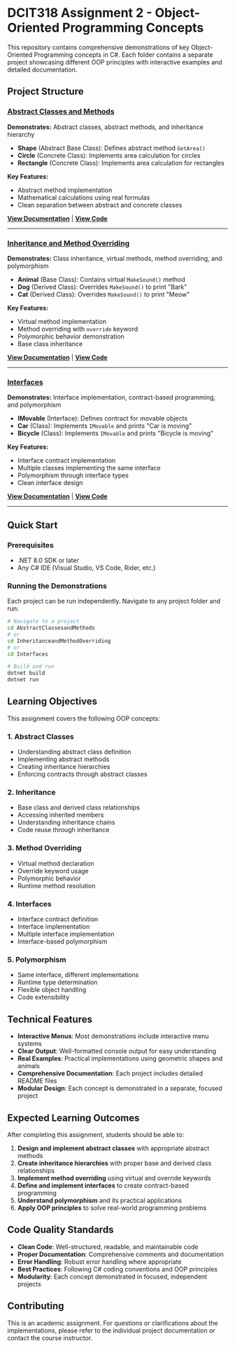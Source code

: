 # DCIT318 Assignment 2 - Object-Oriented Programming Concepts

This repository contains comprehensive demonstrations of key Object-Oriented Programming concepts in C#. Each folder contains a separate project showcasing different OOP principles with interactive examples and detailed documentation.

## Project Structure

### [Abstract Classes and Methods](./AbstractClassesandMethods/)

**Demonstrates:** Abstract classes, abstract methods, and inheritance hierarchy

- **Shape** (Abstract Base Class): Defines abstract method `GetArea()`
- **Circle** (Concrete Class): Implements area calculation for circles
- **Rectangle** (Concrete Class): Implements area calculation for rectangles

**Key Features:**

- Abstract method implementation
- Mathematical calculations using real formulas
- Clean separation between abstract and concrete classes

**[View Documentation](./AbstractClassesandMethods/README.md)** | **[View Code](./AbstractClassesandMethods/Program.cs)**

---

### [Inheritance and Method Overriding](./InheritanceandMethodOverriding/)

**Demonstrates:** Class inheritance, virtual methods, method overriding, and polymorphism

- **Animal** (Base Class): Contains virtual `MakeSound()` method
- **Dog** (Derived Class): Overrides `MakeSound()` to print "Bark"
- **Cat** (Derived Class): Overrides `MakeSound()` to print "Meow"

**Key Features:**

- Virtual method implementation
- Method overriding with `override` keyword
- Polymorphic behavior demonstration
- Base class inheritance

**[View Documentation](./InheritanceandMethodOverriding/README.md)** | **[View Code](./InheritanceandMethodOverriding/Program.cs)**

---

### [Interfaces](./Interfaces/)

**Demonstrates:** Interface implementation, contract-based programming, and polymorphism

- **IMovable** (Interface): Defines contract for movable objects
- **Car** (Class): Implements `IMovable` and prints "Car is moving"
- **Bicycle** (Class): Implements `IMovable` and prints "Bicycle is moving"

**Key Features:**

- Interface contract implementation
- Multiple classes implementing the same interface
- Polymorphism through interface types
- Clean interface design

**[View Documentation](./Interfaces/README.md)** | **[View Code](./Interfaces/Program.cs)**

---

## Quick Start

### Prerequisites

- .NET 8.0 SDK or later
- Any C# IDE (Visual Studio, VS Code, Rider, etc.)

### Running the Demonstrations

Each project can be run independently. Navigate to any project folder and run:

```bash
# Navigate to a project
cd AbstractClassesandMethods
# or
cd InheritanceandMethodOverriding
# or
cd Interfaces

# Build and run
dotnet build
dotnet run
```

## Learning Objectives

This assignment covers the following OOP concepts:

### 1. **Abstract Classes**

- Understanding abstract class definition
- Implementing abstract methods
- Creating inheritance hierarchies
- Enforcing contracts through abstract classes

### 2. **Inheritance**

- Base class and derived class relationships
- Accessing inherited members
- Understanding inheritance chains
- Code reuse through inheritance

### 3. **Method Overriding**

- Virtual method declaration
- Override keyword usage
- Polymorphic behavior
- Runtime method resolution

### 4. **Interfaces**

- Interface contract definition
- Interface implementation
- Multiple interface implementation
- Interface-based polymorphism

### 5. **Polymorphism**

- Same interface, different implementations
- Runtime type determination
- Flexible object handling
- Code extensibility

## Technical Features

- **Interactive Menus**: Most demonstrations include interactive menu systems
- **Clear Output**: Well-formatted console output for easy understanding
- **Real Examples**: Practical implementations using geometric shapes and animals
- **Comprehensive Documentation**: Each project includes detailed README files
- **Modular Design**: Each concept is demonstrated in a separate, focused project

## Expected Learning Outcomes

After completing this assignment, students should be able to:

1. **Design and implement abstract classes** with appropriate abstract methods
2. **Create inheritance hierarchies** with proper base and derived class relationships
3. **Implement method overriding** using virtual and override keywords
4. **Define and implement interfaces** to create contract-based programming
5. **Understand polymorphism** and its practical applications
6. **Apply OOP principles** to solve real-world programming problems

## Code Quality Standards

- **Clean Code**: Well-structured, readable, and maintainable code
- **Proper Documentation**: Comprehensive comments and documentation
- **Error Handling**: Robust error handling where appropriate
- **Best Practices**: Following C# coding conventions and OOP principles
- **Modularity**: Each concept demonstrated in focused, independent projects

## Contributing

This is an academic assignment. For questions or clarifications about the implementations, please refer to the individual project documentation or contact the course instructor.
